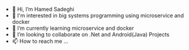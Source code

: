 - 👋 Hi, I’m Hamed Sadeghi
- 👀 I'm interested in big systems programming using microservice and docker
- 🌱 I’m currently learning microservice and docker
- 💞️ I’m looking to collaborate on .Net and Android(Java) Projects
- 📫 How to reach me ...

<!---
hamedsadeghi190/hamedsadeghi190 is a ✨ special ✨ repository because its `README.md` (this file) appears on your GitHub profile.
You can click the Preview link to take a look at your changes.
--->
